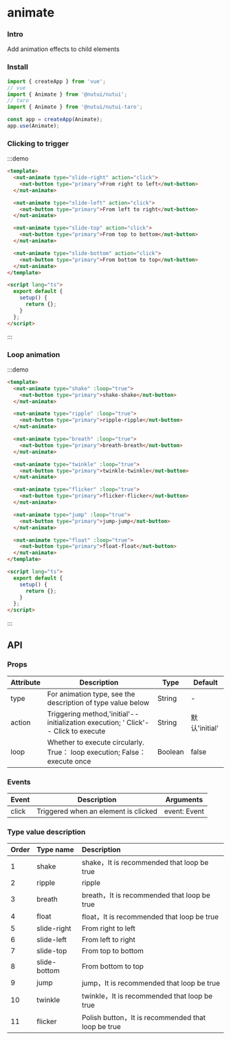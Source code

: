 # animate

### Intro

Add animation effects to child elements

### Install

```javascript
import { createApp } from 'vue';
// vue
import { Animate } from '@nutui/nutui';
// taro
import { Animate } from '@nutui/nutui-taro';

const app = createApp(Animate);
app.use(Animate);
```

### Clicking to trigger

:::demo

```html
<template>
  <nut-animate type="slide-right" action="click">
    <nut-button type="primary">From right to left</nut-button>
  </nut-animate>

  <nut-animate type="slide-left" action="click">
    <nut-button type="primary">From left to right</nut-button>
  </nut-animate>

  <nut-animate type="slide-top" action="click">
    <nut-button type="primary">From top to bottom</nut-button>
  </nut-animate>

  <nut-animate type="slide-bottom" action="click">
    <nut-button type="primary">From bottom to top</nut-button>
  </nut-animate>
</template>

<script lang="ts">
  export default {
    setup() {
      return {};
    }
  };
</script>
```

:::

### Loop animation

:::demo

```html
<template>
  <nut-animate type="shake" :loop="true">
    <nut-button type="primary">shake-shake</nut-button>
  </nut-animate>

  <nut-animate type="ripple" :loop="true">
    <nut-button type="primary">ripple-ripple</nut-button>
  </nut-animate>

  <nut-animate type="breath" :loop="true">
    <nut-button type="primary">breath-breath</nut-button>
  </nut-animate>

  <nut-animate type="twinkle" :loop="true">
    <nut-button type="primary">twinkle-twinkle</nut-button>
  </nut-animate>

  <nut-animate type="flicker" :loop="true">
    <nut-button type="primary">flicker-flicker</nut-button>
  </nut-animate>

  <nut-animate type="jump" :loop="true">
    <nut-button type="primary">jump-jump</nut-button>
  </nut-animate>

  <nut-animate type="float" :loop="true">
    <nut-button type="primary">float-float</nut-button>
  </nut-animate>
</template>

<script lang="ts">
  export default {
    setup() {
      return {};
    }
  };
</script>
```

:::

## API

### Props

| Attribute | Description                                                                         | Type    | Default       |
| --------- | ----------------------------------------------------------------------------------- | ------- | ------------- |
| type      | For animation type, see the description of type value below                         | String  | -             |
| action    | Triggering method,'initial'-- initialization execution; ' Click'-- Click to execute | String  | 默认'initial' |
| loop      | Whether to execute circularly. True： loop execution; False： execute once          | Boolean | false         |

### Events

| Event | Description                          | Arguments    |
| ----- | ------------------------------------ | ------------ |
| click | Triggered when an element is clicked | event: Event |

### Type value description

| Order | Type name    | Description                                        |
| :---- | :----------- | :------------------------------------------------- |
| 1     | shake        | shake，It is recommended that loop be true         |
| 2     | ripple       | ripple                                             |
| 3     | breath       | breath，It is recommended that loop be true        |
| 4     | float        | float，It is recommended that loop be true         |
| 5     | slide-right  | From right to left                                 |
| 6     | slide-left   | From left to right                                 |
| 7     | slide-top    | From top to bottom                                 |
| 8     | slide-bottom | From bottom to top                                 |
| 9     | jump         | jump，It is recommended that loop be true          |
| 10    | twinkle      | twinkle，It is recommended that loop be true       |
| 11    | flicker      | Polish button，It is recommended that loop be true |
